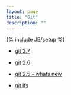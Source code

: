 ```yaml
---
layout: page
title: "Git"
description: ""
---
```

{% include JB/setup %}

* [git 2.7](https://github.com/blog/2094-new-year-new-git-release)
* [git 2.6](https://github.com/blog/2066-git-2-6-including-flexible-fsck-and-improved-status)
* [git 2.5 - whats new](https://github.com/blog/2042-git-2-5-including-multiple-worktrees-and-triangular-workflows)


* [git lfs](https://github.com/blog/2069-git-large-file-storage-v1-0)
